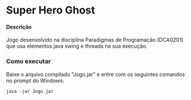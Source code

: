 # Super Hero Ghost

#### Descrição
Jogo desenvolvido na disciplina Paradigmas de Programação (DCA0201) que usa elementos java swing e threads na sua execução.

### Como executar
Baixe o arquivo compilado "Jogo.jar" e entre com os seguintes comandos no prompt do Windows:

    java -jar Jogo.jar
